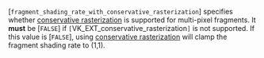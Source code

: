 [`fragment_shading_rate_with_conservative_rasterization`]
specifies whether [conservative
rasterization](https://www.khronos.org/registry/vulkan/specs/1.3-extensions/html/vkspec.html#primsrast-conservativeraster) is supported for multi-pixel fragments.
It  **must**  be [`FALSE`] if `[`VK_EXT_conservative_rasterization`]`
is not supported.
If this value is [`FALSE`], using [conservative rasterization](https://www.khronos.org/registry/vulkan/specs/1.3-extensions/html/vkspec.html#primsrast-conservativeraster) will clamp the fragment shading rate to
(1,1).